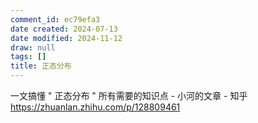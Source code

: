 ```yaml
---
comment_id: ec79efa3
date created: 2024-07-13
date modified: 2024-11-12
draw: null
tags: []
title: 正态分布
---
```

一文搞懂 " 正态分布 " 所有需要的知识点 - 小河的文章 - 知乎  
https://zhuanlan.zhihu.com/p/128809461
